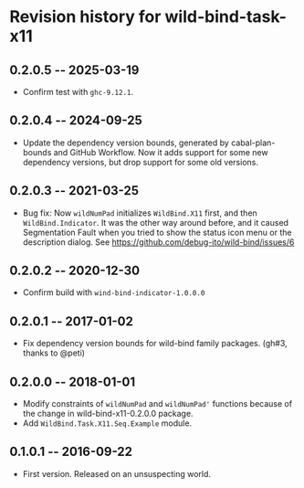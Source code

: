 # Revision history for wild-bind-task-x11

## 0.2.0.5  -- 2025-03-19

* Confirm test with `ghc-9.12.1`.

## 0.2.0.4  -- 2024-09-25

* Update the dependency version bounds, generated by cabal-plan-bounds and GitHub Workflow.
  Now it adds support for some new dependency versions, but drop support for some old versions.

## 0.2.0.3  -- 2021-03-25

* Bug fix: Now `wildNumPad` initializes `WildBind.X11` first, and then `WildBind.Indicator`.
  It was the other way around before, and it caused Segmentation Fault when you tried to show the status icon menu or the description dialog.
  See https://github.com/debug-ito/wild-bind/issues/6

## 0.2.0.2  -- 2020-12-30

* Confirm build with `wind-bind-indicator-1.0.0.0`

## 0.2.0.1  -- 2017-01-02

* Fix dependency version bounds for wild-bind family packages.
  (gh#3, thanks to @peti)


## 0.2.0.0  -- 2018-01-01

* Modify constraints of `wildNumPad` and `wildNumPad'` functions
  because of the change in wild-bind-x11-0.2.0.0 package.
* Add `WildBind.Task.X11.Seq.Example` module.


## 0.1.0.1  -- 2016-09-22

* First version. Released on an unsuspecting world.
